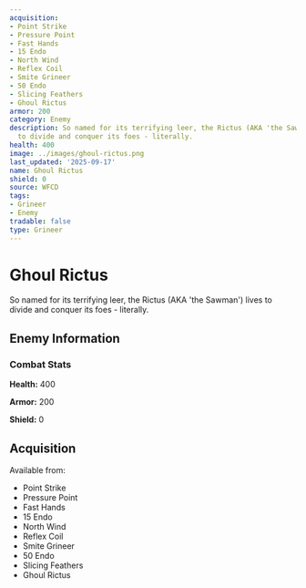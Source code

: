 ```yaml
---
acquisition:
- Point Strike
- Pressure Point
- Fast Hands
- 15 Endo
- North Wind
- Reflex Coil
- Smite Grineer
- 50 Endo
- Slicing Feathers
- Ghoul Rictus
armor: 200
category: Enemy
description: So named for its terrifying leer, the Rictus (AKA 'the Sawman') lives
  to divide and conquer its foes - literally.
health: 400
image: ../images/ghoul-rictus.png
last_updated: '2025-09-17'
name: Ghoul Rictus
shield: 0
source: WFCD
tags:
- Grineer
- Enemy
tradable: false
type: Grineer
---
```


# Ghoul Rictus

So named for its terrifying leer, the Rictus (AKA 'the Sawman') lives to divide and conquer its foes - literally.

## Enemy Information

### Combat Stats

**Health:** 400

**Armor:** 200

**Shield:** 0

## Acquisition

Available from:
- Point Strike
- Pressure Point
- Fast Hands
- 15 Endo
- North Wind
- Reflex Coil
- Smite Grineer
- 50 Endo
- Slicing Feathers
- Ghoul Rictus

